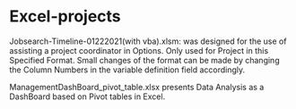 # Excel-projects
Jobsearch-Timeline-01222021(with vba).xlsm:
was designed for the use of assisting a project coordinator in Options.
Only used for Project in this Specified Format. Small changes of the format can be made by changing the Column Numbers in the variable definition field accordingly.

ManagementDashBoard_pivot_table.xlsx
presents Data Analysis as a DashBoard based on Pivot tables in Excel.

